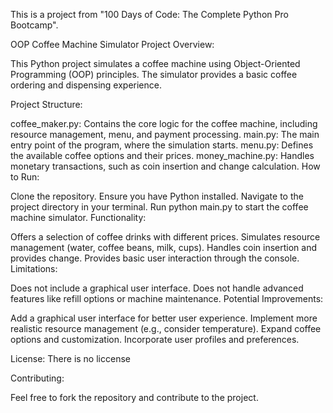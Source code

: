 This is a project from "100 Days of Code: The Complete Python Pro Bootcamp".

OOP Coffee Machine Simulator
Project Overview:

This Python project simulates a coffee machine using Object-Oriented Programming (OOP) principles. The simulator provides a basic coffee ordering and dispensing experience.

Project Structure:

coffee_maker.py: Contains the core logic for the coffee machine, including resource management, menu, and payment processing.
main.py: The main entry point of the program, where the simulation starts.
menu.py: Defines the available coffee options and their prices.
money_machine.py: Handles monetary transactions, such as coin insertion and change calculation.
How to Run:

Clone the repository.
Ensure you have Python installed.
Navigate to the project directory in your terminal.
Run python main.py to start the coffee machine simulator.
Functionality:

Offers a selection of coffee drinks with different prices.
Simulates resource management (water, coffee beans, milk, cups).
Handles coin insertion and provides change.
Provides basic user interaction through the console.
Limitations:

Does not include a graphical user interface.
Does not handle advanced features like refill options or machine maintenance.
Potential Improvements:

Add a graphical user interface for better user experience.
Implement more realistic resource management (e.g., consider temperature).
Expand coffee options and customization.
Incorporate user profiles and preferences.

License:
There is no liccense

Contributing:

Feel free to fork the repository and contribute to the project.
